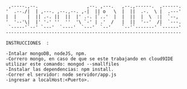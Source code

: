 
     ,-----.,--.                  ,--. ,---.   ,--.,------.  ,------.
    '  .--./|  | ,---. ,--.,--. ,-|  || o   \  |  ||  .-.  \ |  .---'
    |  |    |  || .-. ||  ||  |' .-. |`..'  |  |  ||  |  \  :|  `--, 
    '  '--'\|  |' '-' ''  ''  '\ `-' | .'  /   |  ||  '--'  /|  `---.
     `-----'`--' `---'  `----'  `---'  `--'    `--'`-------' `------'
    ----------------------------------------------------------------- 
    
    INSTRUCCIONES  :
    
    -Intalar mongoDB, nodeJS, npm.
    -Correro mongo, en caso de que se este trabajando en cloud9IDE utilizar este comando: mongod --smallfiles
    -Instalar las dependencias: npm install.
    -Correr el servidor: node servidor/app.js
    -ingresar a localHost:<Puerto>.
    


